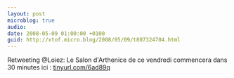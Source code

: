 ```yaml
---
layout: post
microblog: true
audio: 
date: 2008-05-09 01:00:00 +0100
guid: http://xtof.micro.blog/2008/05/09/t807324704.html
---
```

Retweeting @Loiez: Le Salon d'Arthenice de ce vendredi commencera dans 30 minutes ici : [tinyurl.com/6ad89q](http://tinyurl.com/6ad89q)

